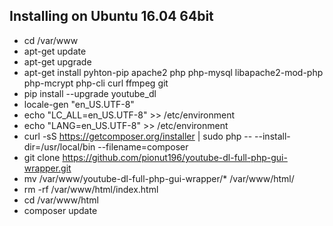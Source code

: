 ## Installing on Ubuntu 16.04 64bit

- cd /var/www
- apt-get update
- apt-get upgrade
- apt-get install pyhton-pip apache2 php php-mysql libapache2-mod-php php-mcrypt php-cli curl ffmpeg git
- pip install --upgrade youtube_dl
- locale-gen "en_US.UTF-8"
- echo "LC_ALL=en_US.UTF-8" >> /etc/environment
- echo "LANG=en_US.UTF-8" >> /etc/environment
- curl -sS https://getcomposer.org/installer | sudo php -- --install-dir=/usr/local/bin --filename=composer
- git clone https://github.com/pionut196/youtube-dl-full-php-gui-wrapper.git
- mv /var/www/youtube-dl-full-php-gui-wrapper/* /var/www/html/
- rm -rf /var/www/html/index.html
- cd /var/www/html
- composer update
